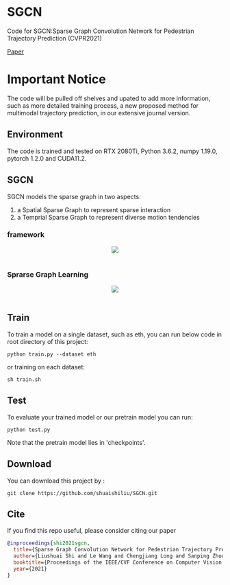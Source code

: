 # SGCN
Code for SGCN:Sparse Graph Convolution Network for Pedestrian Trajectory Prediction (CVPR2021)

[Paper](https://arxiv.org/pdf/2104.01528.pdf)

# Important Notice
The code will be pulled off shelves and upated to add more information, such as more detailed training process, a new proposed method for multimodal trajectory prediction, in our extensive journal version.

## Environment

The code is trained and tested on RTX 2080Ti, Python 3.6.2, numpy 1.19.0, pytorch 1.2.0 and CUDA11.2.

## SGCN


SGCN models the sparse graph in two aspects:

1) a Spatial Sparse Graph to represent sparse interaction
2) a Temprial Sparse Graph to represent diverse motion tendencies

### framework

<div align='center'>
<img src="images/sgcn.jpg"></img>
</div>
<br />

### Sprarse Graph Learning
<div align='center'>
<img src="images/sparse_graph_learning.jpg"></img>
</div>
<br />

## Train

To train a model on a single dataset, such as eth, you can run below code in root directory of this project:

```
python train.py --dataset eth

```
or training on each dataset:

```
sh train.sh

```

## Test

To evaluate your trained model or our pretrain model you can run:

```
python test.py

``` 

Note that the pretrain model lies in 'checkpoints'.


## Download

You can download this project by :

```
git clone https://github.com/shuaishiliu/SGCN.git
```

## Cite

If you find this repo useful, please consider citing our paper
```bibtex
@inproceedings{shi2021sgcn,
  title={Sparse Graph Convolution Network for Pedestrian Trajectory Prediction},
  author={Liushuai Shi and Le Wang and Chengjiang Long and Sanping Zhou and Mo Zhou and Zhenxing Niu and Gang Hua},
  booktitle={Proceedings of the IEEE/CVF Conference on Computer Vision and Pattern Recognition},
  year={2021}
}
```
